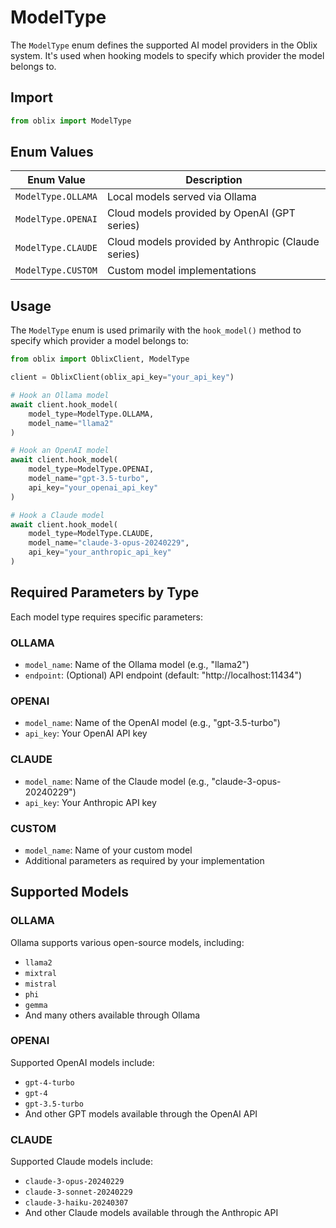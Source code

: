 # ModelType

The `ModelType` enum defines the supported AI model providers in the Oblix system. It's used when hooking models to specify which provider the model belongs to.

## Import

```python
from oblix import ModelType
```

## Enum Values

| Enum Value | Description |
|------------|-------------|
| `ModelType.OLLAMA` | Local models served via Ollama |
| `ModelType.OPENAI` | Cloud models provided by OpenAI (GPT series) |
| `ModelType.CLAUDE` | Cloud models provided by Anthropic (Claude series) |
| `ModelType.CUSTOM` | Custom model implementations |

## Usage

The `ModelType` enum is used primarily with the `hook_model()` method to specify which provider a model belongs to:

```python
from oblix import OblixClient, ModelType

client = OblixClient(oblix_api_key="your_api_key")

# Hook an Ollama model
await client.hook_model(
    model_type=ModelType.OLLAMA,
    model_name="llama2"
)

# Hook an OpenAI model
await client.hook_model(
    model_type=ModelType.OPENAI,
    model_name="gpt-3.5-turbo",
    api_key="your_openai_api_key"
)

# Hook a Claude model
await client.hook_model(
    model_type=ModelType.CLAUDE,
    model_name="claude-3-opus-20240229",
    api_key="your_anthropic_api_key"
)
```

## Required Parameters by Type

Each model type requires specific parameters:

### OLLAMA

- `model_name`: Name of the Ollama model (e.g., "llama2")
- `endpoint`: (Optional) API endpoint (default: "http://localhost:11434")

### OPENAI

- `model_name`: Name of the OpenAI model (e.g., "gpt-3.5-turbo")
- `api_key`: Your OpenAI API key

### CLAUDE

- `model_name`: Name of the Claude model (e.g., "claude-3-opus-20240229")
- `api_key`: Your Anthropic API key

### CUSTOM

- `model_name`: Name of your custom model
- Additional parameters as required by your implementation

## Supported Models

### OLLAMA

Ollama supports various open-source models, including:

- `llama2`
- `mixtral`
- `mistral`
- `phi`
- `gemma`
- And many others available through Ollama

### OPENAI

Supported OpenAI models include:

- `gpt-4-turbo`
- `gpt-4`
- `gpt-3.5-turbo`
- And other GPT models available through the OpenAI API

### CLAUDE

Supported Claude models include:

- `claude-3-opus-20240229`
- `claude-3-sonnet-20240229`
- `claude-3-haiku-20240307`
- And other Claude models available through the Anthropic API
